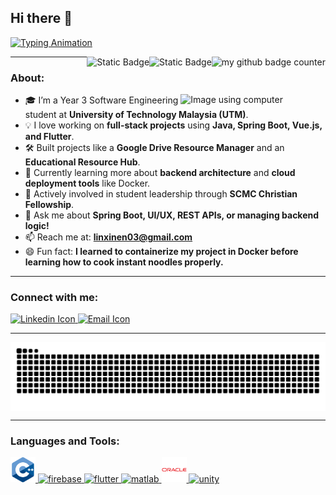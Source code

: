 ## Hi there 👋

[![Typing Animation](https://readme-typing-svg.herokuapp.com?lines=Hi+there!+I'm+Jolyn+Lin.;A+passionate+Software+Engineering+student.;I+love+building+real-world+solutions.;Let’s+connect+and+create+something+amazing!
)](https://git.io/typing-svg)

<img src="https://komarev.com/ghpvc/?username=JolynLin&style=flat-square&color=brightgreen&style=for-the-badge" alt="my github badge counter" align="right"/>
<img alt="Static Badge" src="https://img.shields.io/badge/Made_With_Passion-blue?&style=for-the-badge&color=ff69b4" align="right">
<img alt="Static Badge" src="https://img.shields.io/badge/Author-JolynLin-violet?logo=github&color=blue&style=for-the-badge" align="right">

---

### About: 

<picture>
    <source media="(prefers-color-scheme: dark)" srcset="images/computer.png">
    <source media="(prefers-color-scheme: light)" srcset="images/computer.png">
    <img alt="Image using computer" width="46%" align="right">
</picture>

<ul>
    <li>🎓 I’m a Year 3 Software Engineering student at <strong>University of Technology Malaysia (UTM)</strong>.</li>
    <li>💡 I love working on <strong>full-stack projects</strong> using <strong>Java, Spring Boot, Vue.js, and Flutter</strong>.</li>
    <li>🛠️ Built projects like a <strong>Google Drive Resource Manager</strong> and an <strong>Educational Resource Hub</strong>.</li>
    <li>🌱 Currently learning more about <strong>backend architecture</strong> and <strong>cloud deployment tools</strong> like Docker.</li>
    <li>📢 Actively involved in student leadership through <strong>SCMC Christian Fellowship</strong>.</li>
    <li>💬 Ask me about <strong>Spring Boot, UI/UX, REST APIs, or managing backend logic!</strong></li>
    <li>📫 Reach me at: <a href="mailto:linxinen03@gmail.com"><strong>linxinen03@gmail.com</strong></a></li>
    <li>😄 Fun fact: <strong>I learned to containerize my project in Docker before learning how to cook instant noodles properly.</strong></li>
</ul>

---

### Connect with me:
<p>
<a href="https://www.linkedin.com/in/jolyn03">
  <picture>
    <source media="(prefers-color-scheme: dark)" srcset="images/linkedin.png">
    <source media="(prefers-color-scheme: light)" srcset="images/linkedin.png">
    <img alt="Linkedin Icon" width="5%">
  </picture>
</a>
<a href="mailto:linxinen03@gmail.com">
  <picture>
    <source media="(prefers-color-scheme: dark)" srcset="images/email.png">
    <source media="(prefers-color-scheme: light)" srcset="images/email.png">
    <img alt="Email Icon" width="5%">
  </picture>
</a>
</p>

---

<picture>
  <source media="(prefers-color-scheme: dark)" srcset="https://raw.githubusercontent.com/JolynLin/JolynLin/output/github-snake-dark.svg" />
  <source media="(prefers-color-scheme: light)" srcset="https://raw.githubusercontent.com/JolynLin/JolynLin/output/github-snake.svg" />
  <img alt="github-snake" src="github-snake.svg" align="center" />
</picture>

---

<!-- Still here? Let's build something awesome together! ☕ -->


<h3 align="left">Languages and Tools:</h3>
<p align="left"> <a href="https://www.w3schools.com/cpp/" target="_blank" rel="noreferrer"> <img src="https://raw.githubusercontent.com/devicons/devicon/master/icons/cplusplus/cplusplus-original.svg" alt="cplusplus" width="40" height="40"/> </a> <a href="https://firebase.google.com/" target="_blank" rel="noreferrer"> <img src="https://www.vectorlogo.zone/logos/firebase/firebase-icon.svg" alt="firebase" width="40" height="40"/> </a> <a href="https://flutter.dev" target="_blank" rel="noreferrer"> <img src="https://www.vectorlogo.zone/logos/flutterio/flutterio-icon.svg" alt="flutter" width="40" height="40"/> </a> <a href="https://www.mathworks.com/" target="_blank" rel="noreferrer"> <img src="https://upload.wikimedia.org/wikipedia/commons/2/21/Matlab_Logo.png" alt="matlab" width="40" height="40"/> </a> <a href="https://www.oracle.com/" target="_blank" rel="noreferrer"> <img src="https://raw.githubusercontent.com/devicons/devicon/master/icons/oracle/oracle-original.svg" alt="oracle" width="40" height="40"/> </a> <a href="https://unity.com/" target="_blank" rel="noreferrer"> <img src="https://www.vectorlogo.zone/logos/unity3d/unity3d-icon.svg" alt="unity" width="40" height="40"/> </a> </p>

